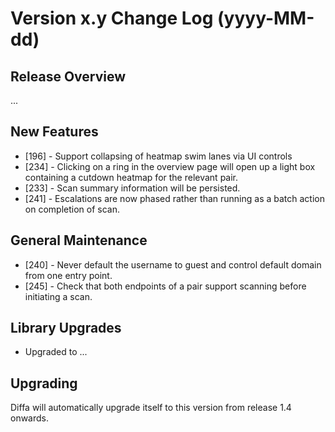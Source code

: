 # Version x.y Change Log (yyyy-MM-dd)

## Release Overview

...

## New Features

* [196] - Support collapsing of heatmap swim lanes via UI controls
* [234] - Clicking on a ring in the overview page will open up a light box containing a cutdown heatmap for the relevant pair.
* [233] - Scan summary information will be persisted.
* [241] - Escalations are now phased rather than running as a batch action on completion of scan.

## General Maintenance

* [240] - Never default the username to guest and control default domain from one entry point.
* [245] - Check that both endpoints of a pair support scanning before initiating a scan.

## Library Upgrades

* Upgraded to ...

## Upgrading

Diffa will automatically upgrade itself to this version from release 1.4 onwards.
